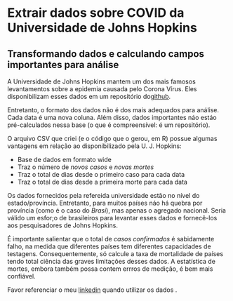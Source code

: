 # Extrair dados sobre COVID da Universidade de Johns Hopkins
## Transformando dados e calculando campos importantes para análise
A Universidade de Johns Hopkins mantem um dos mais famosos levantamentos sobre a epidemia causada pelo Corona Vírus. Eles disponibilizam esses dados em um repositório do[github](https://github.com/CSSEGISandData/COVID-19).

Entretanto, o formato dos dados não é dos mais adequados para análise. Cada data é uma nova coluna. Além disso, dados importantes náo estáo pré-calculados nessa base (o que é compreensível: é um repositório). 

O arquivo CSV que criei (e o código que o gerou, em R) possue algumas vantagens em relação ao disponibilizado pela U. J. Hopkins:
- Base de dados em formato wide
- Traz o número de *novos casos* e *novas mortes*
- Traz o total de dias desde o primeiro caso para cada data
- Traz o total de dias desde a primeira morte para cada data

Os dados fornecidos pela refereida universidade estão no nível do estado/província. Entretanto, para muitos países náo há quebra por província (como é o caso do *Brasi*), mas apenas o agregado nacional. Seria válido um esfor;o de brasileiros para levantar esses dados e fornecê-los aos pesquisadores de Johns Hopkins. 

É importante salientar que o total de *casos confirmados* é sabidamente falho, na medida que diferentes países tem diferentes capacidades de testagens. Consequentemente, só calcule a taxa de mortalidade de países tendo total ciência das graves limitações desses dados. A estatística de mortes, embora também possa contem errros de medição, é bem mais confiável. 

Favor referenciar o meu [linkedin](https://www.linkedin.com/in/saulo-said-b43356a1/) quando utilizar os dados . 
